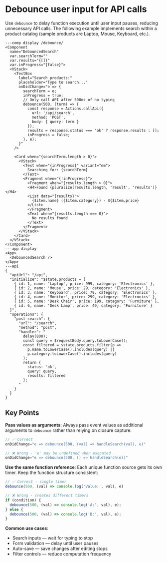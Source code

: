 # Debounce user input for API calls

Use `debounce` to delay function execution until user input pauses, reducing unnecessary API calls. The following example implements search within a product catalog (sample products are Laptop, Mouse, Keyboard, etc.).

```xmlui-pg copy display name="Search with debounced API calls" height="400px"
---comp display /debounce/
<Component 
  name="DebouncedSearch" 
  var.searchTerm="" 
  var.results="{[]}"
  var.inProgress="{false}">
  <VStack>
    <TextBox
      label="Search products:"
      placeholder="Type to search..."
      onDidChange="e => {
        searchTerm = e;
        inProgress = true;
        // Only call API after 500ms of no typing
        debounce(500, (term) => {
          const response = Actions.callApi({
            url: '/api/search',
            method: 'POST',
            body: { query: term }
          });
          results = response.status === 'ok' ? response.results : [];
          inProgress = false;
        }, e);
      }"
    />

    <Card when="{searchTerm.length > 0}">
      <VStack>
        <Text when="{inProgress}" variant="em">
          Searching for: {searchTerm}
        </Text>
        <Fragment when="{!inProgress}">
          <Fragment when="{results.length > 0}">
          <H4>Found {pluralize(results.length, 'result', 'results')}</H4>
          <List data="{results}">
            {$item.name} ({$item.category}) - ${$item.price}
          </List>
          </Fragment>
          <Text when="{results.length === 0}">
            No results found
          </Text>
        </Fragment>
      </VStack>
    </Card>
  </VStack>
</Component>
---app display
<App>
  <DebouncedSearch />
</App>
---api
{
  "apiUrl": "/api",
  "initialize": "$state.products = [
    { id: 1, name: 'Laptop', price: 999, category: 'Electronics' },
    { id: 2, name: 'Mouse', price: 29, category: 'Electronics' },
    { id: 3, name: 'Keyboard', price: 79, category: 'Electronics' },
    { id: 4, name: 'Monitor', price: 299, category: 'Electronics' },
    { id: 5, name: 'Desk Chair', price: 199, category: 'Furniture' },
    { id: 6, name: 'Desk Lamp', price: 49, category: 'Furniture' }
  ]",
  "operations": {
    "post-search": {
      "url": "/search",
      "method": "post",
      "handler": "
        delay(800);
        const query = $requestBody.query.toLowerCase();
        const filtered = $state.products.filter(p =>
          p.name.toLowerCase().includes(query) ||
          p.category.toLowerCase().includes(query)
        );
        return {
          status: 'ok',
          query: query,
          results: filtered
        };
      "
    }
  }
}
```

## Key Points

**Pass values as arguments**: Always pass event values as additional arguments to `debounce` rather than relying on closure capture:

```ts
// ✅ Correct
onDidChange="e => debounce(500, (val) => handleSearch(val), e)"

// ❌ Wrong - 'e' may be undefined when executed
onDidChange="e => debounce(500, () => handleSearch(e))"
```

**Use the same function reference**: Each unique function source gets its own timer. Keep the function structure consistent:

```ts
// ✅ Correct - single timer
debounce(500, (val) => console.log('Value:', val), e)

// ❌ Wrong - creates different timers
if (condition) {
  debounce(500, (val) => console.log('A:', val), e);
} else {
  debounce(500, (val) => console.log('B:', val), e);
}
```

**Common use cases**:
- Search inputs — wait for typing to stop
- Form validation — delay until user pauses
- Auto-save — save changes after editing stops
- Filter controls — reduce computation frequency
